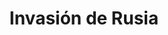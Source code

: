 ﻿---
title: "Invasión de Rusia"
permalink: periodes_426.html
layout: periode
dataInici: 1812-06-23
dataFi: 1812-12-14
sidebar: periodes
pares:
  - 318:
    title: "Guerras Napoleónicas"
    dataInici: "(1803-05-18)"
    dataFi: "(1815-06-18)"

fills:
  - 428:
    title: "Batalla de Borodinó"
    dataInici: "(1812-07-07)"

  - 427:
    title: "Batalla de Smolensk"
    dataInici: "(1812-08-16)"
    dataFi: "(1812-08-18)"

  - 776:
    title: "Batalla de Krasnoi"
    dataInici: "(1812-11-15)"
    dataFi: "(1812-11-18)"

jocsPrincipals:
  - title: "La Campagne de Russie"
    bggId: 14871
    dataInici: 
    dataFi: 

jocsEscenaris:
  - title: "La Bérézina 1812"
    bggId: 131017
    dataInici: 
    dataFi: 

jocsEpoca:
jocsEpocaEscenaris:
---
